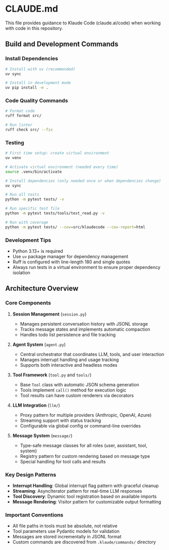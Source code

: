 # CLAUDE.md

This file provides guidance to Klaude Code (claude.ai/code) when working with code in this repository.

## Build and Development Commands

### Install Dependencies
```bash
# Install with uv (recommended)
uv sync

# Install in development mode
uv pip install -e .
```

### Code Quality Commands
```bash
# Format code
ruff format src/

# Run linter
ruff check src/ --fix
```

### Testing
```bash
# First time setup: create virtual environment
uv venv

# Activate virtual environment (needed every time)
source .venv/bin/activate

# Install dependencies (only needed once or when dependencies change)
uv sync

# Run all tests
python -m pytest tests/ -v

# Run specific test file
python -m pytest tests/tools/test_read.py -v

# Run with coverage
python -m pytest tests/ --cov=src/klaudecode --cov-report=html
```

### Development Tips
- Python 3.13+ is required
- Use `uv` package manager for dependency management
- Ruff is configured with line-length 180 and single quotes
- Always run tests in a virtual environment to ensure proper dependency isolation

## Architecture Overview

### Core Components

1. **Session Management** (`session.py`)
   - Manages persistent conversation history with JSONL storage
   - Tracks message states and implements automatic compaction
   - Handles todo list persistence and file tracking

2. **Agent System** (`agent.py`)
   - Central orchestrator that coordinates LLM, tools, and user interaction
   - Manages interrupt handling and usage tracking
   - Supports both interactive and headless modes

3. **Tool Framework** (`tool.py` and `tools/`)
   - Base `Tool` class with automatic JSON schema generation
   - Tools implement `call()` method for execution logic
   - Tool results can have custom renderers via decorators

4. **LLM Integration** (`llm/`)
   - Proxy pattern for multiple providers (Anthropic, OpenAI, Azure)
   - Streaming support with status tracking
   - Configurable via global config or command-line overrides

5. **Message System** (`message/`)
   - Type-safe message classes for all roles (user, assistant, tool, system)
   - Registry pattern for custom rendering based on message type
   - Special handling for tool calls and results

### Key Design Patterns

- **Interrupt Handling**: Global interrupt flag pattern with graceful cleanup
- **Streaming**: AsyncIterator pattern for real-time LLM responses
- **Tool Discovery**: Dynamic tool registration based on available imports
- **Message Rendering**: Visitor pattern for customizable output formatting

### Important Conventions

- All file paths in tools must be absolute, not relative
- Tool parameters use Pydantic models for validation
- Messages are stored incrementally in JSONL format
- Custom commands are discovered from `.klaude/commands/` directory